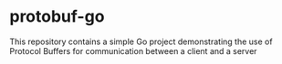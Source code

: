 # protobuf-go
This repository contains a simple Go project demonstrating the use of Protocol Buffers for communication between a client and a server
